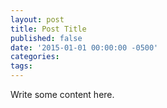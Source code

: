 ```yaml
---
layout: post
title: Post Title
published: false
date: '2015-01-01 00:00:00 -0500'
categories:
tags:
---
```

Write some content here.